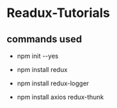 # Readux-Tutorials

## commands used
- npm init --yes 
- npm install redux
- npm install redux-logger

- npm install axios redux-thunk